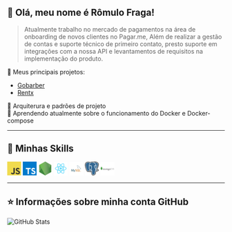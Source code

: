 <!---
romulofraga/romulofraga is a ✨ special ✨ repository because its `README.md` (this file) appears on your GitHub profile.
You can click the Preview link to take a look at your changes.
--->

## 💜 Olá, meu nome é <strong>Rômulo Fraga!</strong>

> Atualmente trabalho no mercado de pagamentos na área de onboarding de novos clientes no Pagar.me, 
> Além de realizar a gestão de contas e suporte técnico de primeiro contato, 
> presto suporte em integrações com a nossa API e levantamentos de requisitos na implementação do produto.

🔭 Meus principais projetos:
  - [Gobarber](https://github.com/romulofraga/gostack-gobarber#readme)
  - [Rentx](https://github.com/romulofraga/ignite-rentx#readme)

💬 Arquiterura e padrões de projeto <br>
🌱 Aprendendo atualmente sobre o funcionamento do Docker e Docker-compose

----

## 🚀 Minhas Skills

<code><img height="32" src="https://raw.githubusercontent.com/github/explore/80688e429a7d4ef2fca1e82350fe8e3517d3494d/topics/javascript/javascript.png" alt="Javascript"/></code>
<code><img height="32" src="https://raw.githubusercontent.com/github/explore/80688e429a7d4ef2fca1e82350fe8e3517d3494d/topics/typescript/typescript.png" alt="Typescript"/></code>
<code><img height="32" src="https://raw.githubusercontent.com/github/explore/80688e429a7d4ef2fca1e82350fe8e3517d3494d/topics/nodejs/nodejs.png" alt="Nodejs"/></code>
<code><img height="32" src="https://raw.githubusercontent.com/github/explore/80688e429a7d4ef2fca1e82350fe8e3517d3494d/topics/react/react.png" alt="React"/></code>
<code><img height="32" src="https://raw.githubusercontent.com/github/explore/80688e429a7d4ef2fca1e82350fe8e3517d3494d/topics/mysql/mysql.png" alt="MySQL"/></code>
<code><img height="32" src="https://raw.githubusercontent.com/github/explore/80688e429a7d4ef2fca1e82350fe8e3517d3494d/topics/postgresql/postgresql.png" alt="PostegreSQL"/></code>
<code><img height="32" src="https://raw.githubusercontent.com/github/explore/80688e429a7d4ef2fca1e82350fe8e3517d3494d/topics/mongodb/mongodb.png" alt="MongoDB"/></code>

---

## ⭐ Informações sobre minha conta GitHub
![GitHub Stats](https://github-readme-stats.vercel.app/api?username=romulofraga&show_icons=true)
